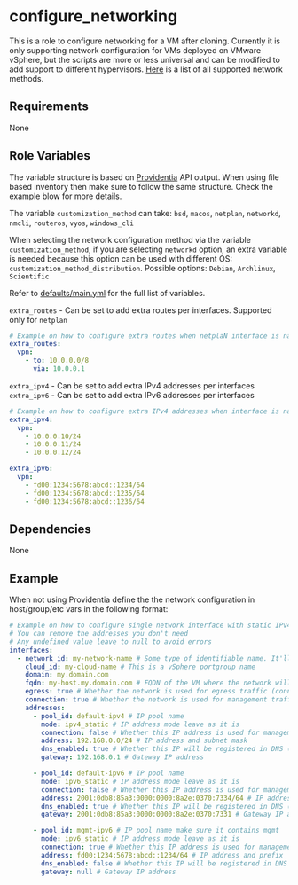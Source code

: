 # configure_networking

This is a role to configure networking for a VM after cloning. Currently it is only supporting network configuration for VMs deployed on VMware vSphere, but the scripts are more or less universal and can be modified to add support to different hypervisors. [Here](https://github.com/ClarifiedSecurity/nova.core/tree/main/nova/core/roles/configure_networking/tasks/vsphere) is a list of all supported network methods.

## Requirements

None

## Role Variables

The variable structure is based on [Providentia](https://github.com/ClarifiedSecurity/Providentia) API output. When using file based inventory then make sure to follow the same structure. Check the example blow for more details.

The variable `customization_method` can take: `bsd`, `macos`, `netplan`, `networkd`, `nmcli`, `routeros`, `vyos`, `windows_cli`

When selecting the network configuration method via the variable `customization_method`, if you are selecting `networkd` option, an extra variable is needed because this option can be used with different OS: `customization_method_distribution`. Possible options: `Debian`, `Archlinux`, `Scientific`

Refer to [defaults/main.yml](https://github.com/ClarifiedSecurity/nova.core/blob/main/nova/core/roles/configure_networking/defaults/main.yml) for the full list of variables.

`extra_routes` - Can be set to add extra routes per interfaces. Supported only for `netplan`

```yaml
# Example on how to configure extra routes when netplaN interface is named vpn
extra_routes:
  vpn:
    - to: 10.0.0.0/8
      via: 10.0.0.1
```

`extra_ipv4` - Can be set to add extra IPv4 addresses per interfaces
`extra_ipv6` - Can be set to add extra IPv6 addresses per interfaces

```yaml
# Example on how to configure extra IPv4 addresses when interface is named vpn
extra_ipv4:
  vpn:
    - 10.0.0.10/24
    - 10.0.0.11/24
    - 10.0.0.12/24

extra_ipv6:
  vpn:
    - fd00:1234:5678:abcd::1234/64
    - fd00:1234:5678:abcd::1235/64
    - fd00:1234:5678:abcd::1236/64
```

## Dependencies

None

## Example

When not using Providentia define the the network configuration in host/group/etc vars in the following format:

```yaml
# Example on how to configure single network interface with static IPv4 and IPv6 addresses and an extra IPv6 address for management traffic
# You can remove the addresses you don't need
# Any undefined value leave to null to avoid errors
interfaces:
  - network_id: my-network-name # Some type of identifiable name. It'll be used for an example in netplan and nmcli interface name
    cloud_id: my-cloud-name # This is a vSphere portgroup name
    domain: my.domain.com
    fqdn: my-host.my.domain.com # FQDN of the VM where the network will be configured
    egress: true # Whether the network is used for egress traffic (connecting to the internet)
    connection: true # Whether the network is used for management traffic (connecting over ssh)
    addresses:
      - pool_id: default-ipv4 # IP pool name
        mode: ipv4_static # IP address mode leave as it is
        connection: false # Whether this IP address is used for management traffic
        address: 192.168.0.0/24 # IP address and subnet mask
        dns_enabled: true # Whether this IP will be registered in DNS (Requires some type of DNS integration)
        gateway: 192.168.0.1 # Gateway IP address

      - pool_id: default-ipv6 # IP pool name
        mode: ipv6_static # IP address mode leave as it is
        connection: false # Whether this IP address is used for management traffic
        address: 2001:0db8:85a3:0000:0000:8a2e:0370:7334/64 # IP address and prefix
        dns_enabled: true # Whether this IP will be registered in DNS (Requires some type of DNS integration)
        gateway: 2001:0db8:85a3:0000:0000:8a2e:0370:7331 # Gateway IP address

      - pool_id: mgmt-ipv6 # IP pool name make sure it contains mgmt
        mode: ipv6_static # IP address mode leave as it is
        connection: true # Whether this IP address is used for management traffic
        address: fd00:1234:5678:abcd::1234/64 # IP address and prefix
        dns_enabled: false # Whether this IP will be registered in DNS (Requires some type of DNS integration)
        gateway: null # Gateway IP address
```
